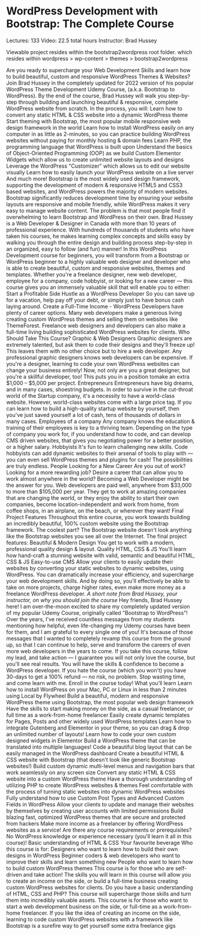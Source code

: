 <h1>WordPress Development with Bootstrap: The Complete Course</h1>

Lectures: 133
Video: 22.5 total hours
Instructor: Brad Hussey

Viewable project resides within the bootstrap2wordpress root folder. which resides within wordpress > wp-content > themes > bootstrap2wordpress

Are you ready to supercharge your Web Development Skills and learn how to build beautiful, custom and responsive WordPress Themes & Websites?
Join Brad Hussey in the completely updated for 2022 version of his popular WordPress Theme Development Udemy Course, (a.k.a. Bootstrap to WordPress).
By the end of the course, Brad Hussey will walk you step-by-step through building and launching beautiful & responsive, complete WordPress website from scratch.
In the process, you will:
Learn how to convert any static HTML & CSS website into a dynamic WordPress theme
Start theming with Bootstrap, the most popular mobile responsive web design framework in the world
Learn how to install WordPress easily on any computer in as little as 2-minutes, so you can practice building WordPress websites without paying for monthly hosting & domain fees
Learn PHP, the programming language that WordPress is built upon
Understand the basics of Object-Oriented Programming (OOP) as we build Custom Elementor Widgets which allow us to create unlimited website layouts and designs
Leverage the WordPress "Customizer" which allows us to edit our website visually
Learn how to easily launch your WordPress website on a live server
And much more!
Bootstrap is the most widely used design framework, supporting the development of modern & responsive HTML5 and CSS3 based websites, and WordPress powers the majority of modern websites.
Bootstrap significantly reduces development time by ensuring your website layouts are responsive and mobile friendly, while WordPress makes it very easy to manage website content.
The problem is that most people find it overwhelming to learn Bootstrap and WordPress on their own.
Brad Hussey is a Web Developer & Designer in Canada with more than 10 years of professional experience. With hundreds of thousands of students who have taken his courses, he makes learning complex concepts and skills easy by walking you through the entire design and building process step-by-step in an organized, easy to follow (and fun) manner!
In this WordPress Development course for beginners, you will transform from a Bootstrap or WordPress beginner to a highly valuable web designer and developer who is able to create beautiful, custom and responsive websites, themes and templates.
Whether you're a freelance designer, new web developer, employee for a company, code hobbyist, or looking for a new career — this course gives you an immensely valuable skill that will enable you to either:
Start a Profitable Side Hustle as a WordPress Developer
So you can save up for a vacation, help pay off your debt, or simply just to have bonus cash laying around.
Create a Full-Time Income -
WordPress Developers have plenty of career options. Many web developers make a generous living creating custom WordPress themes and selling them on websites like ThemeForest. Freelance web designers and developers can also make a full-time living building sophisticated WordPress websites for clients.
Who Should Take This Course?
Graphic & Web Designers
Graphic designers are extremely talented, but ask them to code their designs and they'll freeze up! This leaves them with no other choice but to hire a web developer. Any professional graphic designers knows web developers can be expensive.
If you're a designer, learning to code your own WordPress websites can change your business entirely! Now, not only are you a great designer, but you're a skillful developer, too! This puts you in a position tomake an extra $1,000 – $5,000 per project.
Entrepreneurs
Entrepreneurs have big dreams, and in many cases, shoestring budgets. In order to survive in the cut-throat world of the Startup company, it's a necessity to have a world-class website. However, world-class websites come with a large price tag.
If you can learn how to build a high-quality startup website by yourself, then you've just saved yourself a lot of cash, tens of thousands of dollars in many cases.
Employees of a company
Any company knows the education & training of their employees is key to a thriving team.
Depending on the type of company you work for, if you understand how to code, and can develop CMS driven websites, that gives you negotiating power for a better position, or a higher salary.
Hobbyists
It's fun to learn challenging new skills. Code hobbyists can add dynamic websites to their arsenal of tools to play with — you can even sell WordPress themes and plugins for cash! The possibilities are truly endless.
People Looking for a New Career
Are you out of work? Looking for a more rewarding job? Desire a career that can allow you to work almost anywhere in the world? Becoming a Web Developer might be the answer for you.
Web developers are paid well, anywhere from $33,000 to more than $105,000 per year. They get to work at amazing companies that are changing the world, or they enjoy the ability to start their own companies, become location-independent and work from home, from coffee shops, in an airplane, on the beach, or wherever they want!
Final Project Features
Throughout this entire course, you work towards building an incredibly beautiful, 100% custom website using the Bootstrap framework. The coolest part? The Bootstrap website doesn't look anything like the Bootstrap websites you see all over the Internet.
The final project features:
Beautiful & Modern Design
You get to work with a modern, professional quality design & layout.
Quality HTML, CSS & JS
You'll learn how hand-craft a stunning website with valid, semantic and beautiful HTML, CSS & JS
Easy-to-use CMS
Allow your clients to easily update their websites by converting your static websites to dynamic websites, using WordPress.
You can dramatically increase your efficiency, and supercharge your web development skills. And by doing so, you'll effectively be able to take on more projects, charge higher rates, even make more money as a freelance WordPress developer.
_A short note from Brad Hussey, your instructor, on why you should join the course_
Hey friends, Brad Hussey here!
I am over-the-moon excited to share my completely updated version of my popular Udemy Course, originally called "Bootstrap to WordPress"!
Over the years, I've received countless messages from my students mentioning how helpful, even life-changing my Udemy courses have been for them, and I am grateful to every single one of you! It's because of those messages that I wanted to completely revamp this course from the ground up, so that I can continue to help, serve and transform the careers of even more web developers in the years to come.
If you take this course, follow my lead, and take action — I guarantee you will not only love the course, but you'll see real results. You will have the skills & confidence to become a WordPress developer.
If you hate the course (which you won't) you have 30-days to get a 100% refund — no risk, no problem.
Stop wasting time, and come learn with me.
Enroll in the course today!
What you’ll learn
Learn how to install WordPress on your Mac, PC or Linux in less than 2 minutes using Local by Flywheel
Build a beautiful, modern and responsive WordPress theme using Bootstrap, the most popular web design framework
Have the skills to start making money on the side, as a casual freelancer, or full time as a work-from-home freelancer
Easily create dynamic templates for Pages, Posts and other widely used WordPress templates
Learn how to integrate Gutenberg and Elementor in your theme, so you can drag & drop an unlimited number of layouts!
Learn how to code your own custom designed widgets in Elementor
Build a WordPress theme that can be translated into multiple languages!
Code a beautiful blog layout that can be easily managed in the WordPress dashboard
Create a beautiful HTML & CSS website with Bootstrap (that doesn't look like generic Bootstrap websites!)
Build custom dynamic multi-level menus and navigation bars that work seamlessly on any screen size
Convert any static HTML & CSS website into a custom WordPress theme
Have a thorough understanding of utilizing PHP to create WordPress websites & themes
Feel comfortable with the process of turning static websites into dynamic WordPress websites
Fully understand how to use Custom Post Types and Advanced Custom Fields in WordPress
Allow your clients to update and manage their websites by themselves by creating user accounts with limited permissions
Build blazing fast, optimized WordPress themes that are secure and protected from hackers
Make more income as a freelancer by offering WordPress websites as a service!
Are there any course requirements or prerequisites?
No WordPress knowledge or experience necessary (you'll learn it all in this course)!
Basic understanding of HTML & CSS
Your favourite beverage
Who this course is for:
Designers who want to learn how to build their own designs in WordPress
Beginner coders & web developers who want to improve their skills and learn something new
People who want to learn how to build custom WordPress themes
This course is for those who are self-driven and take action! The skills you will learn in this course will allow you to create an income on the side, or build a full-time business creating custom WordPress websites for clients.
Do you have a basic understanding of HTML, CSS and PHP? This course will supercharge those skills and turn them into incredibly valuable assets.
This course is for those who want to start a web development business on the side, or full-time as a work-from-home freelancer.
If you like the idea of creating an income on the side, learning to code custom WordPress websites with a framework like Bootstrap is a surefire way to get yourself some extra freelance gigs
